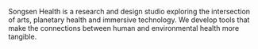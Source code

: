 Songsen Health is a research and design studio exploring the intersection of arts, planetary health and immersive technology. We develop tools that make the connections between human and environmental health more tangible. 

